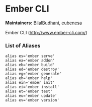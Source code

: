 # Ember CLI

**Maintainers:** [BilalBudhani](http://www.github.com/BilalBudhani), [eubenesa](http://www.github.com/eubenesa)

Ember CLI (http://www.ember-cli.com/)

### List of Aliases

    alias es='ember serve'
    alias ea='ember addon'
    alias eb='ember build'
    alias ed='ember destroy'
    alias eg='ember generate'
    alias eh='ember help'
    alias ein='ember init'
    alias ei='ember install'
    alias et='ember test'
    alias eu='ember update'
    alias ev='ember version'
